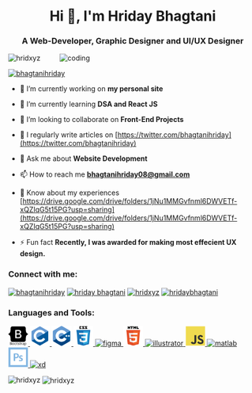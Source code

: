 <h1 align="center">Hi 👋, I'm Hriday Bhagtani</h1>
<h3 align="center">A Web-Developer, Graphic Designer and UI/UX Designer</h3>
<img align="right" alt="coding" width="400" src="https://i.pinimg.com/originals/e8/f4/53/e8f453469a3ec97ecd354df465d73913.gif">

<p align="left"> <img src="https://komarev.com/ghpvc/?username=hridxyz&label=Profile%20views&color=0e75b6&style=flat" alt="hridxyz" /> </p>

<p align="left"> <a href="https://twitter.com/bhagtanihriday" target="blank"><img src="https://img.shields.io/twitter/follow/bhagtanihriday?logo=twitter&style=for-the-badge" alt="bhagtanihriday" /></a> </p>

- 🔭 I’m currently working on **my personal site**

- 🌱 I’m currently learning **DSA and React JS**

- 👯 I’m looking to collaborate on **Front-End Projects**

- 📝 I regularly write articles on [https://twitter.com/bhagtanihriday](https://twitter.com/bhagtanihriday)

- 💬 Ask me about **Website Development**

- 📫 How to reach me **bhagtanihriday08@gmail.com**

- 📄 Know about my experiences [https://drive.google.com/drive/folders/1jNu1MMGvfnml6DWVETf-xQZIqG5t15PG?usp=sharing](https://drive.google.com/drive/folders/1jNu1MMGvfnml6DWVETf-xQZIqG5t15PG?usp=sharing)

- ⚡ Fun fact **Recently, I was awarded for making most effecient UX design.**

<h3 align="left">Connect with me:</h3>
<p align="left">
<a href="https://twitter.com/bhagtanihriday" target="blank"><img align="center" src="https://raw.githubusercontent.com/rahuldkjain/github-profile-readme-generator/master/src/images/icons/Social/twitter.svg" alt="bhagtanihriday" height="30" width="40" /></a>
<a href="https://linkedin.com/in/hriday bhagtani" target="blank"><img align="center" src="https://raw.githubusercontent.com/rahuldkjain/github-profile-readme-generator/master/src/images/icons/Social/linked-in-alt.svg" alt="hriday bhagtani" height="30" width="40" /></a>
<a href="https://instagram.com/hridxyz" target="blank"><img align="center" src="https://raw.githubusercontent.com/rahuldkjain/github-profile-readme-generator/master/src/images/icons/Social/instagram.svg" alt="hridxyz" height="30" width="40" /></a>
<a href="https://dribbble.com/hridaybhagtani" target="blank"><img align="center" src="https://raw.githubusercontent.com/rahuldkjain/github-profile-readme-generator/master/src/images/icons/Social/dribbble.svg" alt="hridaybhagtani" height="30" width="40" /></a>
</p>

<h3 align="left">Languages and Tools:</h3>
<p align="left"> <a href="https://getbootstrap.com" target="_blank" rel="noreferrer"> <img src="https://raw.githubusercontent.com/devicons/devicon/master/icons/bootstrap/bootstrap-plain-wordmark.svg" alt="bootstrap" width="40" height="40"/> </a> <a href="https://www.cprogramming.com/" target="_blank" rel="noreferrer"> <img src="https://raw.githubusercontent.com/devicons/devicon/master/icons/c/c-original.svg" alt="c" width="40" height="40"/> </a> <a href="https://www.w3schools.com/cpp/" target="_blank" rel="noreferrer"> <img src="https://raw.githubusercontent.com/devicons/devicon/master/icons/cplusplus/cplusplus-original.svg" alt="cplusplus" width="40" height="40"/> </a> <a href="https://www.w3schools.com/css/" target="_blank" rel="noreferrer"> <img src="https://raw.githubusercontent.com/devicons/devicon/master/icons/css3/css3-original-wordmark.svg" alt="css3" width="40" height="40"/> </a> <a href="https://www.figma.com/" target="_blank" rel="noreferrer"> <img src="https://www.vectorlogo.zone/logos/figma/figma-icon.svg" alt="figma" width="40" height="40"/> </a> <a href="https://www.w3.org/html/" target="_blank" rel="noreferrer"> <img src="https://raw.githubusercontent.com/devicons/devicon/master/icons/html5/html5-original-wordmark.svg" alt="html5" width="40" height="40"/> </a> <a href="https://www.adobe.com/in/products/illustrator.html" target="_blank" rel="noreferrer"> <img src="https://www.vectorlogo.zone/logos/adobe_illustrator/adobe_illustrator-icon.svg" alt="illustrator" width="40" height="40"/> </a> <a href="https://developer.mozilla.org/en-US/docs/Web/JavaScript" target="_blank" rel="noreferrer"> <img src="https://raw.githubusercontent.com/devicons/devicon/master/icons/javascript/javascript-original.svg" alt="javascript" width="40" height="40"/> </a> <a href="https://www.mathworks.com/" target="_blank" rel="noreferrer"> <img src="https://upload.wikimedia.org/wikipedia/commons/2/21/Matlab_Logo.png" alt="matlab" width="40" height="40"/> </a> <a href="https://www.photoshop.com/en" target="_blank" rel="noreferrer"> <img src="https://raw.githubusercontent.com/devicons/devicon/master/icons/photoshop/photoshop-line.svg" alt="photoshop" width="40" height="40"/> </a> <a href="https://www.adobe.com/products/xd.html" target="_blank" rel="noreferrer"> <img src="https://cdn.worldvectorlogo.com/logos/adobe-xd.svg" alt="xd" width="40" height="40"/> </a> </p>

<p><img align="left" src="https://github-readme-stats.vercel.app/api/top-langs?username=hridxyz&show_icons=true&locale=en&layout=compact" alt="hridxyz" /></p>

<p>&nbsp;<img align="center" src="https://github-readme-stats.vercel.app/api?username=hridxyz&show_icons=true&locale=en" alt="hridxyz" /></p>
